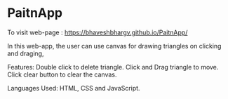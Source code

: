 # PaitnApp


To visit web-page : https://bhaveshbhargv.github.io/PaitnApp/

In this web-app, the user can use canvas for drawing triangles on clicking and draging,

Features:   Double click to delete triangle.
            Click and Drag triangle to move.
            Click clear button to clear the canvas.

Languages Used: HTML, CSS and JavaScript.